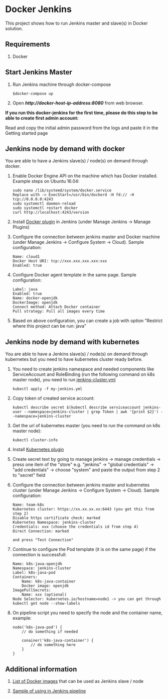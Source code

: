 Docker Jenkins
==============
This project shows how to run Jenkins master and slave(s) in Docker solution.

Requirements
------------
1. Docker

Start Jenkins Master
--------------------
1. Run Jenkins machine through docker-compose
	
	```
	$docker-compose up
	```

2. Open ***http://docker-host-ip-address:8080*** from web browser.

**If you run this docker-jenkins for the first time, please do this step to be able to create first admin account:**

Read and copy the initial admin password from the logs and paste it in the Getting started page

Jenkins node by demand with docker
----------------------------------

You are able to have a Jenkins slave(s) / node(s) on demand through docker.

1. Enable Docker Engine API on the machine which has Docker installed. Example steps on Ubuntu 16.04:

	```
	sudo nano /lib/systemd/system/docker.service
	Replace with -> ExecStart=/usr/bin/dockerd -H fd:// -H tcp://0.0.0.0:4243
	sudo systemctl daemon-reload
	sudo systemctl restart docker
	curl http://localhost:4243/version
	```

2. Install [Docker plugin](http://wiki.jenkins-ci.org/display/JENKINS/Docker+Plugin) in Jenkins (under Manage Jenkins -> Manage Plugins)

3. Configure the connection between jenkins master and Docker machine (under Manage Jenkins -> Configure System -> Cloud). Sample configuration:

	```
	Name: cloud1
	Docker Host URI: tcp://xxx.xxx.xxx.xxx:xxx
	Enabled: true
	```

4. Configure Docker agent template in the same page. Sample configuration:
	
	```
	Label: java
	Enabled: true
	Name: docker-openjdk
	DockerImage: openjdk
	Connect method: Attach Docker container
	Pull strategy: Pull all images every time
	```

5. Based on above configuration, you can create a job with option "Restrict where this project can be run: java"

Jenkins node by demand with kubernetes
--------------------------------------

You are able to have a Jenkins slave(s) / node(s) on demand through kubernetes but you need to have kubernetes cluster ready before.

1. You need to create jenkins namespace and needed components like ServiceAccount and RoleBinding (run the following command on k8s master node), you need to run [jenkins-cluster.yml](jenkins-cluster.yml)
	
	```
	kubectl apply -f my-jenkins.yml
	```


2. Copy token of created service account:
	
	```
	kubectl describe secret $(kubectl describe serviceaccount jenkins-user --namespace=jenkins-cluster | grep Token | awk '{print $2}') --namespace=jenkins-cluster
	```

3. Get the url of kubernetes master (you need to run the command on k8s master node): 

	```
	kubectl cluster-info
	```

4. Install [Kubernetes plugin](https://plugins.jenkins.io/kubernetes/)

5. Create secret text by going to manage jenkins -> manage credentials -> press one item of the "store" e.g. "jenkins" -> "global credentials" -> "add credentials" -> choose "system" and paste the output from step 2 to "secret" field

6. Configure the connection between jenkins master and kubernetes cluster (under Manage Jenkins -> Configure System -> Cloud). Sample configuration:
	
	```
	Name: team-k8s
	Kubernetes cluster: https://xx.xx.xx.xx:6443 (you get this from step 2)
	Disable https certificate check: marked
	Kubernetes Namespace: jenkins-cluster
	Credentials: xxx (choose the credentials id from step 4)
	Direct Connection: marked

	and press "Test Connection"

	```

7. Continue to configure the Pod template (it is on the same page) if the connection is successfull:

	```
	Name: k8s-java-openjdk
	Namespace: jenkins-cluster
	Label: k8s-java-pod
	Containers:
		Name: k8s-java-container
		Docker image: openjdk
	ImagePullSecrets:
		Name: xxx (optional)
	Node Selector: kubernetes.io/hostname=node1 -> you can get through kubectl get node --show-labels
	```

8. On pipeline script you need to specify the node and the container name, example:

	```
	node('k8s-java-pod') {
		// do something if needed

		conainer('k8s-java-container') {
			// do something here
		}
	}
	```



Additional information
----------------------

1. [List of Docker images](node) that can be used as Jenkins slave / node

2. [Sample of using in Jenkins pipeline](pipeline)

